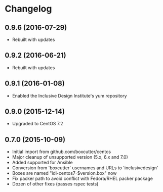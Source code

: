 # Changelog

## 0.9.6 (2016-07-29)

* Rebuilt with updates

## 0.9.2 (2016-06-21)

* Rebuilt with updates

## 0.9.1 (2016-01-08)

* Enabled the Inclusive Design Institute's yum repository

## 0.9.0 (2015-12-14)

* Upgraded to CentOS 7.2

## 0.7.0 (2015-10-09)

* Initial import from github.com/boxcutter/centos
* Major cleanup of unsupported version (5.x, 6.x and 7.0)
* Added supported for Ansible
* Conversion from 'boxcutter' usernames and URLs to 'inclusivedesign'
* Boxes are named "idi-centos7-$version.box" now
* Fix packer path to avoid conflict with Fedora/RHEL packer package
* Dozen of other fixes (passes rspec tests)
